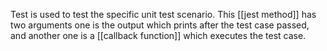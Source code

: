 Test is used to test the specific unit test scenario.
This [[jest method]] has two arguments one is the output which prints after the test case passed, and another one is a [[callback function]] which executes the test case.